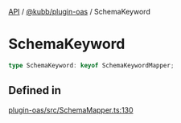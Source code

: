 [API](../../../packages.md) / [@kubb/plugin-oas](../index.md) / SchemaKeyword

# SchemaKeyword

```ts
type SchemaKeyword: keyof SchemaKeywordMapper;
```

## Defined in

[plugin-oas/src/SchemaMapper.ts:130](https://github.com/kubb-project/kubb/blob/ff80665146ae086e044807d0072fda660e72e1fd/packages/plugin-oas/src/SchemaMapper.ts#L130)
